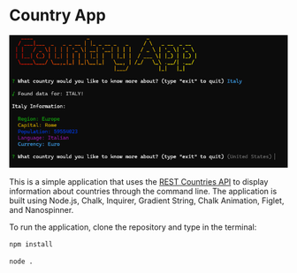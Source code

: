 # Country App

![Country App Cover Photo](image.png)

This is a simple application that uses the [REST Countries API](https://restcountries.com/) to display information about countries through the command line. The application is built using Node.js, Chalk, Inquirer, Gradient String, Chalk Animation, Figlet, and Nanospinner.

To run the application, clone the repository and type in the terminal:

```bash
npm install
```

```bash
node .
```